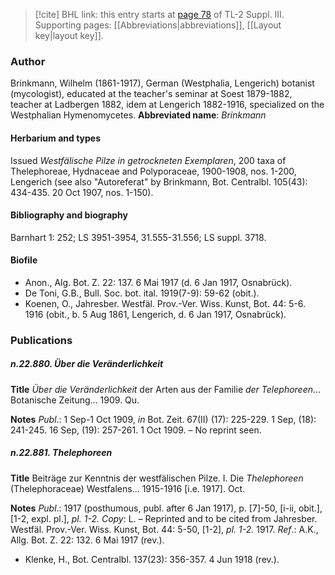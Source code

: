 > [!cite] BHL link: this entry starts at [page 78](https://www.biodiversitylibrary.org/page/33266385) of TL-2 Suppl. III.
> Supporting pages: [[Abbreviations|abbreviations]], [[Layout key|layout key]].

### Author

Brinkmann, Wilhelm (1861-1917), German (Westphalia, Lengerich) botanist (mycologist), educated at the teacher's seminar at Soest 1879-1882, teacher at Ladbergen 1882, idem at Lengerich 1882-1916, specialized on the Westphalian Hymenomycetes. 
**Abbreviated name**: *Brinkmann*

#### Herbarium and types

Issued *Westfälische Pilze in getrockneten Exemplaren*, 200 taxa of Thelephoreae, Hydnaceae and Polyporaceae, 1900-1908, nos. 1-200, Lengerich (see also "Autoreferat" by Brinkmann, Bot. Centralbl. 105(43): 434-435. 20 Oct 1907, nos. 1-150).

#### Bibliography and biography

Barnhart 1: 252; LS 3951-3954, 31.555-31.556; LS suppl. 3718.

#### Biofile

- Anon., Alg. Bot. Z. 22: 137. 6 Mai 1917 (d. 6 Jan 1917, Osnabrück).
- De Toni, G.B., Bull. Soc. bot. ital. 1919(7-9): 59-62 (obit.).
- Koenen, O., Jahresber. Westfäl. Prov.-Ver. Wiss. Kunst, Bot. 44: 5-6. 1916 (obit., b. 5 Aug 1861, Lengerich, d. 6 Jan 1917, Osnabrück).

### Publications

##### n.22.880. Über die Veränderlichkeit

**Title**
*Über die Veränderlichkeit* der Arten aus der Familie *der Telephoreen*... Botanische Zeitung... 1909. Qu.

**Notes**
*Publ*.: 1 Sep-1 Oct 1909, *in* Bot. Zeit. 67(II) (17): 225-229. 1 Sep, (18): 241-245. 16 Sep, (19): 257-261. 1 Oct 1909. – No reprint seen.

##### n.22.881. Thelephoreen

**Title**
Beiträge zur Kenntnis der westfälischen Pilze. I. Die *Thelephoreen* (Thelephoraceae) Westfalens... 1915-1916 \[i.e. 1917\]. Oct.

**Notes**
*Publ*.: 1917 (posthumous, publ. after 6 Jan 1917), p. \[7\]-50, \[i-ii, obit.\], \[1-2, expl. pl.\], *pl. 1-2.* *Copy*: L. – Reprinted and to be cited from Jahresber. Westfäl. Prov.-Ver. Wiss. Kunst, Bot. 44: 5-50, \[1-2\], *pl. 1-2.* 1917.
*Ref*.: A.K., Allg. Bot. Z. 22: 132. 6 Mai 1917 (rev.).
- Klenke, H., Bot. Centralbl. 137(23): 356-357. 4 Jun 1918 (rev.).


